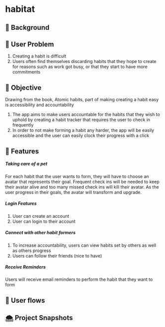 # habitat

## 🌲 Background

## 🍁 User Problem
1. Creating a habit is difficult
2. Users often find themselves discarding habits that they hope to create for reasons such as work got busy, or that they start to have more commitments

## 🥕 Objective
Drawing from the book, Atomic habits, part of making creating a habit easy is accessibility and accountability
1. The app aims to make users accountable for the habits that they wish to uphold by creating a habit tracker that requires the user to check in frequently
2. In order to not make forming a habit any harder, the app will be easily accessible and the user can easily clock their progress with a click

## 🎣 Features
##### Taking care of a pet
For each habit that the user wants to form, they will have to choose an avatar that represents their goal. Frequent check ins will be needed to keep their avatar alive and too many missed check ins will kill their avatar. As the user progress in their goals, the avatar will transform and upgrade.

##### Login Features
1. User can create an account
2. User can login to their account

##### Connect with other habit formers
1. To increase accountability, users can view habits set by others as well as others progress
2. Users can follow their friends (nice to have)

##### Receive Reminders
Users will receive email reminders to perform the habit that they want to form

## 🍉 User flows
## 🌨️ Project Snapshots
